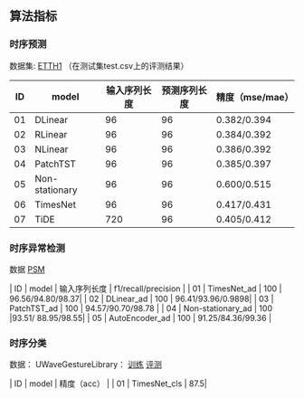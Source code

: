 ## 算法指标

### 时序预测

数据集: [ETTH1](https://paddle-model-ecology.bj.bcebos.com/paddlex/data/Etth1.tar) （在测试集test.csv上的评测结果）

| ID | model |  输入序列长度 | 预测序列长度 | 精度（mse/mae） |
|-----|-----|--------|----| --- |
| 01 | DLinear | 96 | 96 | 0.382/0.394 |
| 02| RLinear | 96 | 96  | 0.384/0.392 |
| 03 | NLinear | 96 | 96 | 0.386/0.392 |
| 04 | PatchTST | 96 | 96 | 0.385/0.397 |
| 05 | Non-stationary | 96 | 96 | 0.600/0.515 |
| 06 | TimesNet | 96 | 96 | 0.417/0.431 |
| 07 | TiDE | 720 | 96 | 0.405/0.412 |

### 时序异常检测

数据 [PSM](https://paddle-model-ecology.bj.bcebos.com/paddlex/data/ts_anomaly_examples.tar)

| ID | model |  输入序列长度 | f1/recall/precision |
| 01 | TimesNet_ad | 100 | 96.56/94.80/98.37|
| 02 | DLinear_ad | 100 | 96.41/93.96/0.9898|
| 03 | PatchTST_ad | 100 | 94.57/90.70/98.78 |
| 04 | Non-stationary_ad | 100 |93.51/ 88.95/98.55|
| 05 | AutoEncoder_ad | 100 |  91.25/84.36/99.36 |


### 时序分类

数据：
UWaveGestureLibrary：
[训练](https://paddlets.bj.bcebos.com/classification/UWaveGestureLibrary_TRAIN.csv)
[评测](https://paddlets.bj.bcebos.com/classification/UWaveGestureLibrary_TEST.csv)

| ID | model |  精度（acc） |
| 01 | TimesNet_cls | 87.5|







